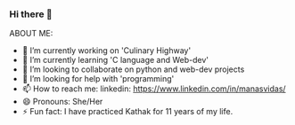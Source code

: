 ### Hi there 👋


ABOUT ME:

- 🔭 I’m currently working on 'Culinary Highway'
- 🌱 I’m currently learning 'C language and Web-dev'
- 👯 I’m looking to collaborate on python and web-dev projects
- 🤔 I’m looking for help with 'programming'
- 📫 How to reach me: linkedin: https://www.linkedin.com/in/manasvidas/
- 😄 Pronouns: She/Her
- ⚡ Fun fact: I have practiced Kathak for 11 years of my life.

